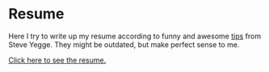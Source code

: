 # Resume

Here I try to write up my resume according to funny and awesome [tips](http://steve-yegge.blogspot.com/2007/09/ten-tips-for-slightly-less-awful-resume.html) from Steve Yegge. They might be outdated, but make perfect sense to me.

[Click here to see the resume.](RESUME.txt)